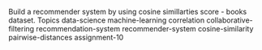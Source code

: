 Build a recommender system by using cosine simillarties score - books dataset. Topics data-science machine-learning correlation collaborative-filtering recommendation-system recommender-system cosine-similarity pairwise-distances assignment-10
